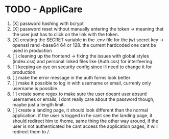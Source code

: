 # TODO - AppliCare

1. [X] password hashing with bcrypt
2. [X] password reset without manually entering the token -> meaning that the user just has to click on the link with the token.
3. [X] creating the SECRET variable in the .env file for the jwt secret key -> openssl rand -base64 64 or 128. the current hardcoded one cant be used in production
4. [ ] cleaning up the frontend -> fixing the issues with global styles (index.css) and personal linked files like (Auth.css) for interfeering.
5. [ ] keeping an eye on security config since ill need to change it for production.
6. [ ] make the error message in the auth forms look better
7. [ ] make it possible to log in with username or email, currenly only username is possible.
8. [ ] create some regex to make sure the user doesnt user absurd usernames or emails, i dont really care about the password though, maybe just a length limit.
9. [ ] create a landing page, it should look different than the normal application. if the user is logged in he cant see the landing page, it should redirect him to /home, same thing the other way around, if the user is not authenticated he cant access the application pages, it will redirect them to /.
